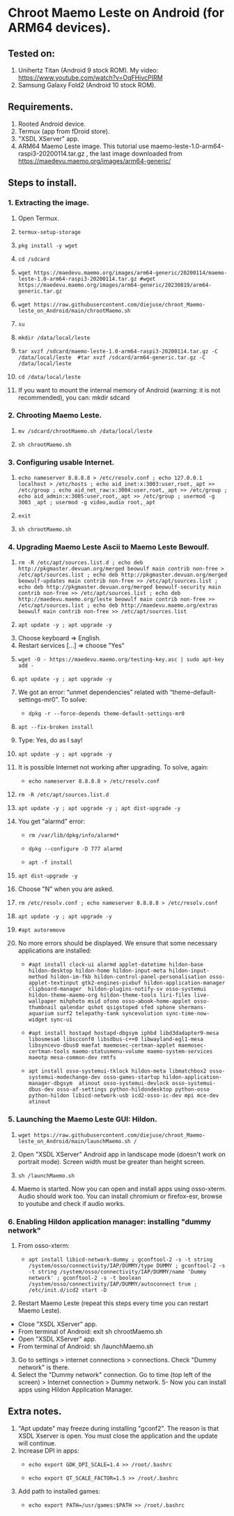 # Chroot Maemo Leste on Android (for ARM64 devices).
## Tested on:
1. Unihertz Titan (Android 9 stock ROM). My video: https://www.youtube.com/watch?v=OqFHivcPIRM
2. Samsung Galaxy Fold2 (Android 10 stock ROM).
## Requirements.
1. Rooted Android device.
2. Termux (app from fDroid store).
3. "XSDL XServer" app.
4. ARM64 Maemo Leste image. This tutorial use maemo-leste-1.0-arm64-raspi3-20200114.tar.gz	, the last image downloaded from  https://maedevu.maemo.org/images/arm64-generic/
## Steps to install.
### 1. Extracting the image.
1. Open Termux.
2.     termux-setup-storage
3.     pkg install -y wget
4.     cd /sdcard
5.     wget https://maedevu.maemo.org/images/arm64-generic/20200114/maemo-leste-1.0-arm64-raspi3-20200114.tar.gz #wget https://maedevu.maemo.org/images/arm64-generic/20230819/arm64-generic.tar.gz
6.     wget https://raw.githubusercontent.com/diejuse/chroot_Maemo-leste_on_Android/main/chrootMaemo.sh
7.     su
8.     mkdir /data/local/leste
9.     tar xvzf /sdcard/maemo-leste-1.0-arm64-raspi3-20200114.tar.gz -C /data/local/leste  #tar xvzf /sdcard/arm64-generic.tar.gz -C /data/local/leste
10.     cd /data/local/leste
11. If you want to mount the internal memory of Android (warning: it is not recommended), you can:
    mkdir sdcard
### 2. Chrooting Maemo Leste.
1.     mv /sdcard/chrootMaemo.sh /data/local/leste
2.     sh chrootMaemo.sh
### 3. Configuring usable Internet.
1.     echo nameserver 8.8.8.8 > /etc/resolv.conf ; echo 127.0.0.1  localhost > /etc/hosts ; echo aid_inet:x:3003:user,root,_apt >> /etc/group ; echo aid_net_raw:x:3004:user,root,_apt >> /etc/group ; echo aid_admin:x:3005:user,root,_apt >> /etc/group ; usermod -g 3003 _apt ; usermod -g video,audio root,_apt
7.     exit
8.     sh chrootMaemo.sh
### 4. Upgrading Maemo Leste Ascii to Maemo Leste Bewoulf.
1.     rm -R /etc/apt/sources.list.d ; echo deb http://pkgmaster.devuan.org/merged beowulf main contrib non-free > /etc/apt/sources.list ; echo deb http://pkgmaster.devuan.org/merged beowulf-updates main contrib non-free >> /etc/apt/sources.list ; echo deb http://pkgmaster.devuan.org/merged beowulf-security main contrib non-free >> /etc/apt/sources.list ; echo deb http://maedevu.maemo.org/leste beowulf main contrib non-free >> /etc/apt/sources.list ; echo deb http://maedevu.maemo.org/extras beowulf main contrib non-free >> /etc/apt/sources.list 
6.     apt update -y ; apt upgrade -y
8. Choose keyboard => English.
9. Restart services [...] => choose "Yes" 
10.     wget -O - https://maedevu.maemo.org/testing-key.asc | sudo apt-key add -
11.     apt update -y ; apt upgrade -y
13. We got an error: “unmet dependencies” related with “theme-default-settings-mr0”. To solve:
    -     dpkg -r --force-depends theme-default-settings-mr0
14.     apt --fix-broken install
15. Type: Yes, do as I say!
16.     apt update -y ; apt upgrade -y
18. It is possible Internet not working after upgrading. To solve, again: 
    -     echo nameserver 8.8.8.8 > /etc/resolv.conf
20.     rm -R /etc/apt/sources.list.d
21.     apt update -y ; apt upgrade -y ; apt dist-upgrade -y
24. You get "alarmd" error:
    -     rm /var/lib/dpkg/info/alarmd*
    -     dpkg --configure -D 777 alarmd
    -     apt -f install
26.     apt dist-upgrade -y
27. Choose "N" when you are asked.
28.     rm /etc/resolv.conf ; echo nameserver 8.8.8.8 > /etc/resolv.conf
30.     apt update -y ; apt upgrade -y
32.     #apt autoremove
33. No more errors should be displayed. We ensure that some necessary applications are installed:
    -     #apt install clock-ui alarmd applet-datetime hildon-base hildon-desktop hildon-home hildon-input-meta hildon-input-method hildon-im-fkb hildon-control-panel-personalisation osso-applet-textinput gtk2-engines-pixbuf hildon-application-manager clipboard-manager  hildon-plugins-notify-sv osso-systemui hildon-theme-maemo-org hildon-theme-tools liri-files live-wallpaper mihphoto msid ofono osso-abook-home-applet osso-thumbnail qalendar qshot qsigstoped sfed sphone shermans-aquarium surf2 telepathy-tank syncevolution sync-time-now-widget sync-ui
    -     #apt install hostapd hostapd-dbgsym iphbd libd3dadapter9-mesa libosmesa6 libscconf0 libsdbus-c++0 libwayland-egl1-mesa libsyncevo-dbus0 maefat maemosec-certman-applet maemosec-certman-tools maemo-statusmenu-volume maemo-system-services maeotp mesa-common-dev rmtfs
    -     apt install osso-systemui-tklock hildon-meta libmatchbox2 osso-systemui-modechange-dev osso-games-startup hildon-application-manager-dbgsym  atinout osso-systemui-devlock osso-systemui-dbus-dev osso-af-settings python-hildondesktop python-osso python-hildon libicd-network-usb icd2-osso-ic-dev mpi mce-dev atinout

### 5. Launching the Maemo Leste GUI: Hildon.
1.     wget https://raw.githubusercontent.com/diejuse/chroot_Maemo-leste_on_Android/main/launchMaemo.sh /
2. Open "XSDL XServer" Android app in landscape mode (doesn't work on portrait mode). Screen width must be greater than height screen.
3.     sh /launchMaemo.sh
4. Maemo is started. Now you can open and install apps using osso-xterm. Audio should work too. You can install chromium or firefox-esr, browse to youtube and check if audio works. 
### 6. Enabling Hildon application manager: installing "dummy network"
1. From osso-xterm:
    -     apt install libicd-network-dummy ; gconftool-2 -s -t string /system/osso/connectivity/IAP/DUMMY/type DUMMY ; gconftool-2 -s -t string /system/osso/connectivity/IAP/DUMMY/name 'Dummy network' ; gconftool-2 -s -t boolean /system/osso/connectivity/IAP/DUMMY/autoconnect true ; /etc/init.d/icd2 start -D
2. Restart Maemo Leste (repeat this steps every time you can restart Maemo Leste).
  - Close "XSDL XServer" app.
  - From terminal of Android:
          exit
          sh chrootMaemo.sh
  - Open "XSDL XServer" app.
  - From terminal of Android:
          sh /launchMaemo.sh
3. Go to settings > internet connections > connections. Check "Dummy network" is there.
4. Select the "Dummy network" connection. Go to time (top left of the screen) > Internet connection > Dummy network. 
5- Now you can install apps using Hildon Application Manager.
## Extra notes.
1. "Apt update" may freeze during installing "gconf2". The reason is that XSDL Xserver is open. You must close the application and the update will continue.
2. Increase DPI in apps:
    -     echo export GDK_DPI_SCALE=1.4 >> /root/.bashrc
    -     echo export QT_SCALE_FACTOR=1.5 >> /root/.bashrc
3. Add path to installed games:
    -     echo export PATH=/usr/games:$PATH >> /root/.bashrc

